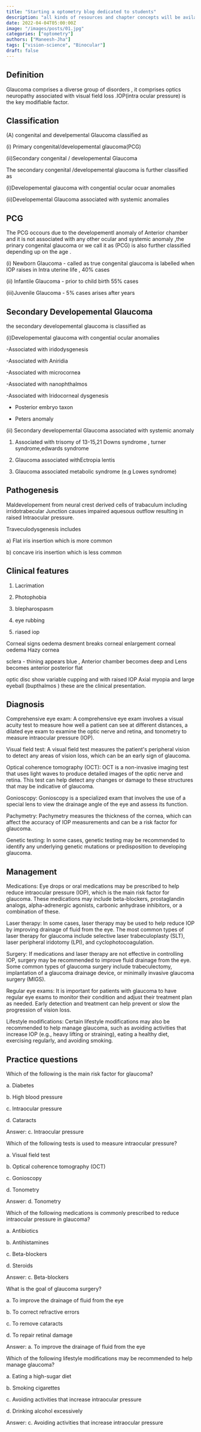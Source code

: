```yaml
---
title: "Starting a optometry blog dedicated to students"
description: "all kinds of resources and chapter concepts will be avilable on this website"
date: 2022-04-04T05:00:00Z
image: "/images/posts/01.jpg"
categories: ["optometry"]
authors: ["Maneesh-Jha"]
tags: ["vision-science", "Binocular"]
draft: false
---
```

## Definition
Glaucoma comprises a diverse group of disorders , it comprises optics neuropathy associated with visual field loss .IOP(intra ocular pressure) is the key modifiable factor.

## Classification
(A) congenital and develpemental Glaucoma
classified as 

(i) Primary congenital/developemental glaucoma(PCG) 

(ii)Secondary congenital / developemental Glaucoma
              
The secondary congenital /developemental glaucoma is further classified as 

(i)Developemental glaucoma with congential ocular ocuar anomalies 

(ii)Developemental Glaucoma associated with systemic anomalies
                                                                           

## PCG
The PCG occours due to the developementl anomaly of Anterior chamber and it is not associated with any other ocular and systemic anomaly ,the prinary congenital glaucoma or we call it as (PCG) is also further classified  depending up on the age .

(i) Newborn Glaucoma - called as true congenital glaucoma is labelled when IOP raises in Intra uterine life , 40% cases

(ii) Infantile Glaucoma - prior to child birth 55% cases

(iii)Juvenile Glaucoma -  5% cases arises after  years 

## Secondary Developemental Glaucoma

the secondary developemental glaucoma is classified as

(i)Developemental glaucoma with congential ocular  anomalies 

-Associated with iridodysgenesis

-Associated with Aniridia

-Associated with microcornea

-Associated with nanophthalmos

-Associated with Iridocorneal dysgenesis

- Posterior embryo taxon

- Peters anomaly

(ii) Secondary developemental Glaucoma associated with systemic anomaly

1) Associated with trisomy of 13-15,21 Downs syndrome , turner syndrome,edwards syndrome

2) Glaucoma associated withEctropia lentis 

3) Glaucoma associated metabolic syndrome (e.g Lowes syndrome)


## Pathogenesis

Maldevelopement from neural crest derived cells of trabaculum including irridotrabecular Junction causes impaired aquesous outflow resulting in raised Intraocular pressure.

Traveculodysgenesis  includes 

a) Flat iris insertion which is more common

b) concave iris insertion which is less common


## Clinical features

1) Lacrimation

2) Photophobia

3) blepharospasm

4) eye rubbing

5) riased iop

Corneal signs
oedema 
desment breaks
corneal enlargement
corneal oedema
Hazy cornea

sclera - thining appears blue , Anterior chamber becomes deep and  Lens becomes anterior posterior flat

optic disc show variable cupping and with raised IOP Axial myopia and large eyeball (bupthalmos ) these are the clinical presentation.

## Diagnosis
Comprehensive eye exam: A comprehensive eye exam involves a visual acuity test to measure how well a patient can see at different distances, a dilated eye exam to examine the optic nerve and retina, and tonometry to measure intraocular pressure (IOP).

Visual field test: A visual field test measures the patient's peripheral vision to detect any areas of vision loss, which can be an early sign of glaucoma.

Optical coherence tomography (OCT): OCT is a non-invasive imaging test that uses light waves to produce detailed images of the optic nerve and retina. This test can help detect any changes or damage to these structures that may be indicative of glaucoma.

Gonioscopy: Gonioscopy is a specialized exam that involves the use of a special lens to view the drainage angle of the eye and assess its function.

Pachymetry: Pachymetry measures the thickness of the cornea, which can affect the accuracy of IOP measurements and can be a risk factor for glaucoma.

Genetic testing: In some cases, genetic testing may be recommended to identify any underlying genetic mutations or predisposition to developing glaucoma.
## Management
Medications: Eye drops or oral medications may be prescribed to help reduce intraocular pressure (IOP), which is the main risk factor for glaucoma. These medications may include beta-blockers, prostaglandin analogs, alpha-adrenergic agonists, carbonic anhydrase inhibitors, or a combination of these.

Laser therapy: In some cases, laser therapy may be used to help reduce IOP by improving drainage of fluid from the eye. The most common types of laser therapy for glaucoma include selective laser trabeculoplasty (SLT), laser peripheral iridotomy (LPI), and cyclophotocoagulation.

Surgery: If medications and laser therapy are not effective in controlling IOP, surgery may be recommended to improve fluid drainage from the eye. Some common types of glaucoma surgery include trabeculectomy, implantation of a glaucoma drainage device, or minimally invasive glaucoma surgery (MIGS).

Regular eye exams: It is important for patients with glaucoma to have regular eye exams to monitor their condition and adjust their treatment plan as needed. Early detection and treatment can help prevent or slow the progression of vision loss.

Lifestyle modifications: Certain lifestyle modifications may also be recommended to help manage glaucoma, such as avoiding activities that increase IOP (e.g., heavy lifting or straining), eating a healthy diet, exercising regularly, and avoiding smoking.


## Practice questions

Which of the following is the main risk factor for glaucoma?

a. Diabetes

b. High blood pressure

c. Intraocular pressure

d. Cataracts

Answer: c. Intraocular pressure

Which of the following tests is used to measure intraocular pressure?

a. Visual field test

b. Optical coherence tomography (OCT)

c. Gonioscopy

d. Tonometry

Answer: d. Tonometry

Which of the following medications is commonly prescribed to reduce intraocular pressure in glaucoma?

a. Antibiotics

b. Antihistamines

c. Beta-blockers

d. Steroids

Answer: c. Beta-blockers

What is the goal of glaucoma surgery?

a. To improve the drainage of fluid from the eye

b. To correct refractive errors

c. To remove cataracts

d. To repair retinal damage

Answer: a. To improve the drainage of fluid from the eye

Which of the following lifestyle modifications may be recommended to help manage glaucoma?

a. Eating a high-sugar diet

b. Smoking cigarettes

c. Avoiding activities that increase intraocular pressure

d. Drinking alcohol excessively

Answer: c. Avoiding activities that increase intraocular pressure
